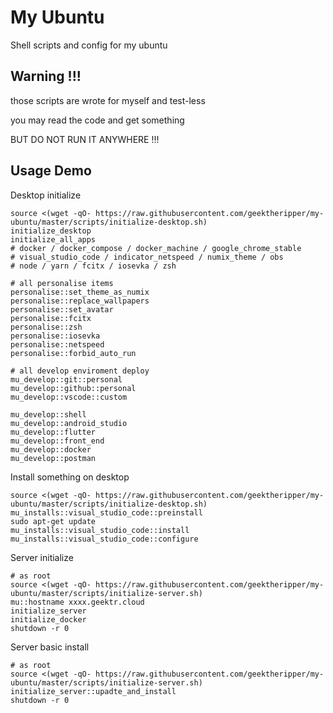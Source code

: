 # My Ubuntu

Shell scripts and config for my ubuntu

## Warning !!!

those scripts are wrote for myself and test-less

you may read the code and get something

BUT DO NOT RUN IT ANYWHERE !!!

## Usage Demo

Desktop initialize

```shell
source <(wget -qO- https://raw.githubusercontent.com/geektheripper/my-ubuntu/master/scripts/initialize-desktop.sh)
initialize_desktop
initialize_all_apps
# docker / docker_compose / docker_machine / google_chrome_stable
# visual_studio_code / indicator_netspeed / numix_theme / obs
# node / yarn / fcitx / iosevka / zsh

# all personalise items
personalise::set_theme_as_numix
personalise::replace_wallpapers
personalise::set_avatar
personalise::fcitx
personalise::zsh
personalise::iosevka
personalise::netspeed
personalise::forbid_auto_run

# all develop enviroment deploy
mu_develop::git::personal
mu_develop::github::personal
mu_develop::vscode::custom

mu_develop::shell
mu_develop::android_studio
mu_develop::flutter
mu_develop::front_end
mu_develop::docker
mu_develop::postman
```

Install something on desktop

```shell
source <(wget -qO- https://raw.githubusercontent.com/geektheripper/my-ubuntu/master/scripts/initialize-desktop.sh)
mu_installs::visual_studio_code::preinstall
sudo apt-get update
mu_installs::visual_studio_code::install
mu_installs::visual_studio_code::configure
```

Server initialize

```shell
# as root
source <(wget -qO- https://raw.githubusercontent.com/geektheripper/my-ubuntu/master/scripts/initialize-server.sh)
mu::hostname xxxx.geektr.cloud
initialize_server
initialize_docker
shutdown -r 0
```

Server basic install

```shell
# as root
source <(wget -qO- https://raw.githubusercontent.com/geektheripper/my-ubuntu/master/scripts/initialize-server.sh)
initialize_server::upadte_and_install
shutdown -r 0
```
